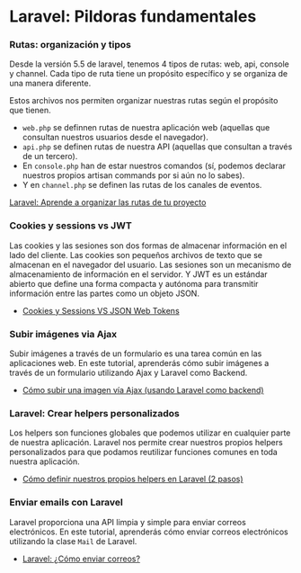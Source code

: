 # Laravel: Pildoras fundamentales

### Rutas: organización y tipos

Desde la versión 5.5 de laravel, tenemos 4 tipos de rutas: web, api, console y channel. Cada tipo de ruta tiene un propósito específico y se organiza de una manera diferente.

Estos archivos nos permiten organizar nuestras rutas según el propósito que tienen.
- `web.php` se definnen rutas de nuestra aplicación web (aquellas que consultan nuestros usuarios desde el navegador).
- `api.php` se definen rutas de nuestra API (aquellas que consultan a través de un tercero).
- En `console.php` han de estar nuestros comandos (sí, podemos declarar nuestros propios artisan commands por si aún no lo sabes).
- Y en `channel.php` se definen las rutas de los canales de eventos.

[Laravel: Aprende a organizar las rutas de tu proyecto](https://programacionymas.com/blog/organizar-rutas-laravel)


### Cookies y sessions vs JWT

Las cookies y las sesiones son dos formas de almacenar información en el lado del cliente. Las cookies son pequeños archivos de texto que se almacenan en el navegador del usuario. Las sesiones son un mecanismo de almacenamiento de información en el servidor. Y JWT es un estándar abierto que define una forma compacta y autónoma para transmitir información entre las partes como un objeto JSON.

- [Cookies y Sessions VS JSON Web Tokens](https://programacionymas.com/blog/jwt-vs-cookies-y-sesiones)


### Subir imágenes via Ajax

Subir imágenes a través de un formulario es una tarea común en las aplicaciones web. En este tutorial, aprenderás cómo subir imágenes a través de un formulario utilizando Ajax y Laravel como Backend.

- [Cómo subir una imagen vía Ajax (usando Laravel como backend)](https://programacionymas.com/blog/subir-imagen-usando-ajax-y-laravel)


### Laravel: Crear helpers personalizados

Los helpers son funciones globales que podemos utilizar en cualquier parte de nuestra aplicación. Laravel nos permite crear nuestros propios helpers personalizados para que podamos reutilizar funciones comunes en toda nuestra aplicación.

- [Cómo definir nuestros propios helpers en Laravel (2 pasos)](https://programacionymas.com/blog/como-definir-helpers-en-laravel)


### Enviar emails con Laravel

Laravel proporciona una API limpia y simple para enviar correos electrónicos. En este tutorial, aprenderás cómo enviar correos electrónicos utilizando la clase `Mail` de Laravel.

- [Laravel: ¿Cómo enviar correos?](https://programacionymas.com/blog/como-enviar-mails-correos-desde-laravel)